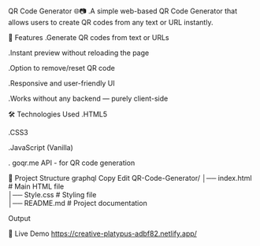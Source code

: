 QR Code Generator 🌐📷
.A simple web-based QR Code Generator that allows users to create QR codes from any text or URL instantly.

📌 Features
.Generate QR codes from text or URLs

.Instant preview without reloading the page

.Option to remove/reset QR code

.Responsive and user-friendly UI

.Works without any backend — purely client-side

🛠️ Technologies Used
.HTML5

.CSS3

.JavaScript (Vanilla)

. goqr.me API - for QR code generation

📂 Project Structure
graphql
Copy
Edit
QR-Code-Generator/
│── index.html       # Main HTML file  
│── Style.css        # Styling file  
│── README.md        # Project documentation  

Output

🎯 Live Demo
https://creative-platypus-adbf82.netlify.app/

